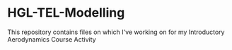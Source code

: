 # HGL-TEL-Modelling
This repository contains files on which I've working on for my Introductory Aerodynamics Course Activity
